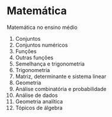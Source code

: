 # Matemática
Matemática no ensino médio

1. Conjuntos
2. Conjuntos numéricos
3. Funções
4. Outras funções
5. Semelhança e trigonometria
6. Trigonometria
7. Matriz, determinante e sistema linear
8. Geometria
9. Análise combinatória e probabilidade
10. Análise de dados
11. Geometria analítica
12. Tópicos de álgebra
